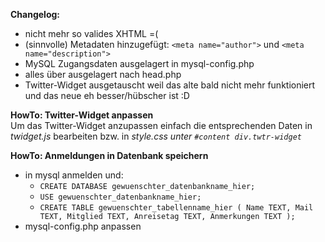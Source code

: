 **Changelog:**
* nicht mehr so valides XHTML =(  
* (sinnvolle) Metadaten hinzugefügt: `<meta name="author">` und `<meta name="description">`  
* MySQL Zugangsdaten ausgelagert in mysql-config.php  
* alles über <body> ausgelagert nach head.php  
* Twitter-Widget ausgetauscht weil das alte bald nicht mehr funktioniert und das neue eh besser/hübscher ist :D  
  
**HowTo: Twitter-Widget anpassen**  
Um das Twitter-Widget anzupassen einfach die entsprechenden Daten in *twidget.js* bearbeiten bzw. in *style.css unter `#content div.twtr-widget`*
  
**HowTo: Anmeldungen in Datenbank speichern**
* in mysql anmelden und:
	* `CREATE DATABASE gewuenschter_datenbankname_hier;`  
	* `USE gewuenschter_datenbankname_hier;`  
	* `CREATE TABLE gewuenschter_tabellenname_hier ( Name TEXT, Mail TEXT, Mitglied TEXT, Anreisetag TEXT, Anmerkungen TEXT );`  
* mysql-config.php anpassen